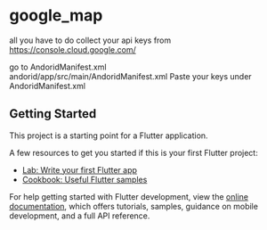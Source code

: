 # google_map

all you have to do collect your api keys from 
https://console.cloud.google.com/

go to AndoridManifest.xml    
andorid/app/src/main/AndoridManifest.xml
Paste your keys under AndoridManifest.xml

## Getting Started

This project is a starting point for a Flutter application.

A few resources to get you started if this is your first Flutter project:

- [Lab: Write your first Flutter app](https://docs.flutter.dev/get-started/codelab)
- [Cookbook: Useful Flutter samples](https://docs.flutter.dev/cookbook)

For help getting started with Flutter development, view the
[online documentation](https://docs.flutter.dev/), which offers tutorials,
samples, guidance on mobile development, and a full API reference.
